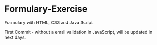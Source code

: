 # Formulary-Exercise
Formulary with HTML, CSS and Java Script

First Commit - without a email validation in JavaScript, will be updated in next days.
